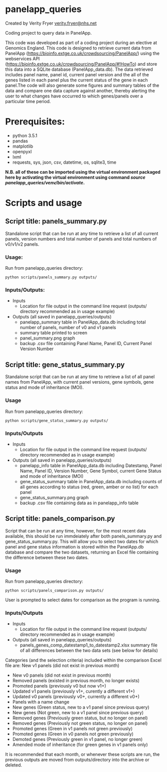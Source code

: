 # panelapp_queries
Created by Verity Fryer verity.fryer@nhs.net

Coding project to query data in PanelApp.

This code was developed as part of a coding project during an elective at Genomics England. This code is designed to retrieve current data from PanelApp (https://bioinfo.extge.co.uk/crowdsourcing/PanelApp/) using the webservices API (https://bioinfo.extge.co.uk/crowdsourcing/PanelApp/#!HowTo) and store this data into a SQLite database (PanelApp_data.db). The data retrieved includes panel name, panel id, current panel version and the all of the genes listed in each panel plus the current status of the gene in each panel.The code will also generate some figures and summary tables of the data and compare one data capture against another, thereby alerting the user to what changes have occurred to which genes/panels over a particular time period. 

# Prerequisites:
* python 3.5.1
* pandas
* matplotlib
* openpyxl
* lxml
* requests, sys, json, csv, datetime, os, sqlite3, time

**N.B. all of these can be imported using the virtual environment packaged here by activating the virtual environment using command *source panelapp_queries/venv/bin/activate*.**

# Scripts and usage

## Script title: panels_summary.py
Standalone script that can be run at any time to retrieve a list of all current panels, version numbers and total number of panels and total numbers of v0/v1/v2 panels.

### Usage:
Run from panelapp_queries directory:

    python scripts/panels_summary.py outputs/

### Inputs/Outputs:
 - Inputs
   - Location for file output in the command line request (outputs/ directory recommended as in usage example)
 - Outputs (all saved in panelapp_queries/outputs)
   - panelapp_summary table in PanelApp_data.db including total number of panels, number of v0 and v1 panels
   - summary table printed to screen
   - panel_summary.png graph
   - backup .csv file containing Panel Name, Panel ID, Current Panel Version Number
 
 
## Script title: gene_status_summary.py
Standalone script that can be run at any time to retrieve a list of all panel names from PanelApp, with current panel versions, gene symbols, gene status and mode of inheritance (MOI).

### Usage
Run from panelapp_queries directory:

    python scripts/gene_status_summary.py outputs/

### Inputs/Outputs
 - Inputs
   - Location for file output in the command line request (outputs/ directory recommended as in usage example)
 - Outputs (all saved in panelapp_queries/outputs)
   - panelapp_info table in PanelApp_data.db including Datestamp, Panel Name, Panel ID, Version Number, Gene Symbol, current Gene Status and mode of inheritance (MOI)
   - gene_status_summary table in PanelApp_data.db including counts of all genes according to status (red, green, amber or no list) for each panel
   - gene_status_summary.png graph
   - backup .csv file containing data as in panelapp_info table
 

## Script title: panels_comparison.py
Script that can be run at any time, however, for the most recent data available, this should be run immdeiately after both panels_summary.py and gene_status_summary.py. This will allow you to select two dates for which panel and gene status information is stored within the PanelApp.db database and compare the two datasets, returning an Excel file containing the difference between these two dates.

### Usage
Run from panelapp_queries directory:

    python scripts/panels_comparison.py outputs/
    
User is prompted to select dates for comparison as the program is running.

### Inputs/Outputs
 - Inputs
   - Location for file output in the command line request (outputs/ directory recommended as in usage example)
 - Outputs (all saved in panelapp_queries/outputs)
   - panels_genes_comp_datestamp1_to_datestamp2.xlsx summary file of all differences between the two data sets (see below for details)
   
Categories (and the selection criteria) included within the comparison Excel file are:
New v1 panels (did not exist in previous month)
*    New v0 panels (did not exist in previous month)
*    Removed panels (existed in previous month, no longer exists)
*    Promoted panels (previously v0 but now v1+)
*    Updated v1 panels (previously v1+, curently a different v1+)
*    Updated v0 panels (previously v0+, currently a different v0+)
*    Panels with a name change
*    New genes (Green status, new to a v1 panel since previous query)
*    New genes (Not green, new to a v1 panel since previous query)
*    Removed genes (Previously green status, but no longer on panel)
*    Removed genes (Previously not green status, no longer on panel)
*    Promoted genes (Green in v1 panels not green previously)
*    Promoted genes (Green in v0 panels not green previously)
*    Demoted genes (Previously green in v1 panel, no longer green)
*    Amended mode of inheritance (for green genes in v1 panels only)

It is recommended that each month, or whenever these scripts are run, the previous outputs are moved from outputs/directory into the archive or deleted.
